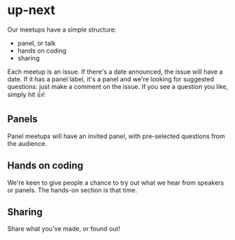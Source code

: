 # up-next

Our meetups have a simple structure:

- panel, or talk
- hands on coding
- sharing

Each meetup is an issue. If there's a date announced, the issue will have a date. If it has a panel label, it's a panel and we're looking for suggested questions: just make a comment on the issue. If you see a question you like, simply hit :thumbsup:! 

## Panels

Panel meetups will have an invited panel, with pre-selected questions from the audience. 

## Hands on coding

We're keen to give people a chance to try out what we hear from speakers or panels. The hands-on section is that time.

## Sharing

Share what you've made, or found out!




